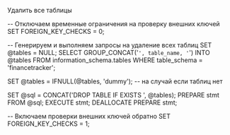 Удалить все таблицы


-- Отключаем временные ограничения на проверку внешних ключей
SET FOREIGN_KEY_CHECKS = 0;

-- Генерируем и выполняем запросы на удаление всех таблиц
SET @tables = NULL;
SELECT GROUP_CONCAT('`', table_name, '`') INTO @tables
FROM information_schema.tables
WHERE table_schema = 'financetracker';

SET @tables = IFNULL(@tables, 'dummy'); -- на случай если таблиц нет

SET @sql = CONCAT('DROP TABLE IF EXISTS ', @tables);
PREPARE stmt FROM @sql;
EXECUTE stmt;
DEALLOCATE PREPARE stmt;

-- Включаем проверки внешних ключей обратно
SET FOREIGN_KEY_CHECKS = 1;